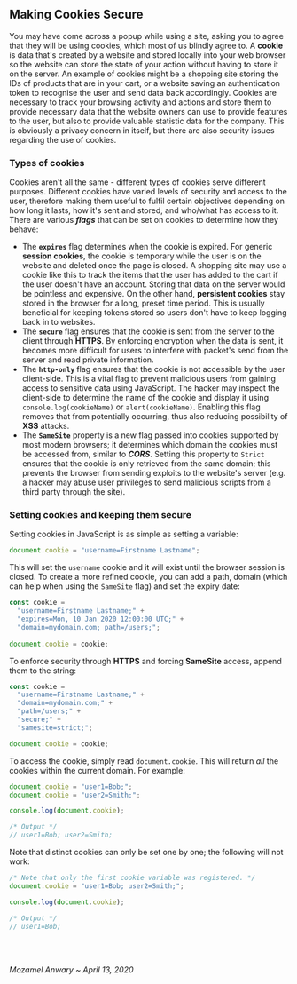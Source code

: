## Making Cookies Secure

You may have come across a popup while using a site, asking you to agree that they will be using cookies, which most of us blindly agree to. A **cookie** is data that's created by a website and stored locally into your web browser so the website can store the state of your action without having to store it on the server. An example of cookies might be a shopping site storing the IDs of products that are in your cart, or a website saving an authentication token to recognise the user and send data back accordingly. Cookies are necessary to track your browsing activity and actions and store them to provide necessary data that the website owners can use to provide features to the user, but also to provide valuable statistic data for the company. This is obviously a privacy concern in itself, but there are also security issues regarding the use of cookies.

### Types of cookies

Cookies aren't all the same - different types of cookies serve different purposes. Different cookies have varied levels of security and access to the user, therefore making them useful to fulfil certain objectives depending on how long it lasts, how it's sent and stored, and who/what has access to it. There are various ***flags*** that can be set on cookies to determine how they behave:

- The **`expires`** flag determines when the cookie is expired. For generic **session cookies**, the cookie is temporary while the user is on the website and deleted once the page is closed. A shopping site may use a cookie like this to track the items that the user has added to the cart if the user doesn't have an account. Storing that data on the server would be pointless and expensive. On the other hand, **persistent cookies** stay stored in the browser for a long, preset time period. This is usually beneficial for keeping tokens stored so users don't have to keep logging back in to websites.
- The **`secure`** flag ensures that the cookie is sent from the server to the client through **HTTPS**. By enforcing encryption when the data is sent, it becomes more difficult for users to interfere with packet's send from the server and read private information.
- The **`http-only`** flag ensures that the cookie is not accessible by the user client-side. This is a vital flag to prevent malicious users from gaining access to sensitive data using JavaScript. The hacker may inspect the client-side to determine the name of the cookie and display it using `console.log(cookieName)` or `alert(cookieName)`. Enabling this flag removes that from potentially occurring, thus also reducing possibility of **XSS** attacks.
- The **`SameSite`** property is a new flag passed into cookies supported by most modern browsers; it determines which domain the cookies must be accessed from, similar to ***CORS***. Setting this property to `Strict` ensures that the cookie is only retrieved from the same domain; this prevents the browser from sending exploits to the website's server (e.g. a hacker may abuse user privileges to send malicious scripts from a third party through the site).

### Setting cookies and keeping them secure

Setting cookies in JavaScript is as simple as setting a variable:

```javascript
document.cookie = "username=Firstname Lastname";
```

This will set the `username` cookie and it will exist until the browser session is closed. To create a more refined cookie, you can add a path, domain (which can help when using the `SameSite` flag)  and set the expiry date:

```javascript
const cookie = 
  "username=Firstname Lastname;" +
  "expires=Mon, 10 Jan 2020 12:00:00 UTC;" + 
  "domain=mydomain.com; path=/users;";
  
document.cookie = cookie;
```

To enforce security through **HTTPS** and forcing **SameSite** access, append them to the string:

```javascript
const cookie = 
  "username=Firstname Lastname;" +
  "domain=mydomain.com;" + 
  "path=/users;" + 
  "secure;" +
  "samesite=strict;";

document.cookie = cookie;
```

To access the cookie, simply read `document.cookie`. This will return *all* the cookies within the current domain. For example:

```javascript
document.cookie = "user1=Bob;";
document.cookie = "user2=Smith;";

console.log(document.cookie);

/* Output */
// user1=Bob; user2=Smith;
```

Note that distinct cookies can only be set one by one; the following will not work:

```javascript
/* Note that only the first cookie variable was registered. */
document.cookie = "user1=Bob; user2=Smith;";

console.log(document.cookie);

/* Output */
// user1=Bob;
```

&nbsp;  
&nbsp;  

*Mozamel Anwary ~ April 13, 2020*
